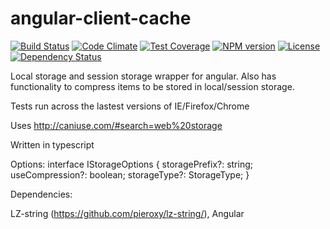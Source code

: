 # angular-client-cache

[![Build Status](https://travis-ci.org/jonocairns/Intergen.ClientCache.svg?branch=master)](https://travis-ci.org/jonocairns/Intergen.ClientCache) [![Code Climate](https://codeclimate.com/github/jonocairns/Intergen.ClientCache/badges/gpa.svg)](https://codeclimate.com/github/jonocairns/Intergen.ClientCache) [![Test Coverage](https://codeclimate.com/github/jonocairns/Intergen.ClientCache/badges/coverage.svg)](https://codeclimate.com/github/jonocairns/Intergen.ClientCache) [![NPM version][npm-image]][npm-url] [![License][license-image]][license-url] [![Dependency Status][david-image]][david-url]
 

Local storage and session storage wrapper for angular. Also has functionality to compress items to be stored in local/session storage.

Tests run across the lastest versions of IE/Firefox/Chrome

Uses http://caniuse.com/#search=web%20storage

Written in typescript

Options: interface IStorageOptions {
        storagePrefix?: string;
        useCompression?: boolean;
        storageType?: StorageType;
    }

Dependencies: 

LZ-string (https://github.com/pieroxy/lz-string/),
Angular

[npm-image]: https://img.shields.io/npm/v/angular-client-cache.svg?style=flat-square
[npm-url]: https://npmjs.org/package/angular-client-cache
[license-image]: http://img.shields.io/npm/l/angular-client-cache.svg?style=flat-square
[license-url]: LICENSE
[david-image]: http://img.shields.io/david/jonocairns/Intergen.ClientCache.svg?style=flat-square
[david-url]: https://david-dm.org/jonocairns/Intergen.ClientCache
